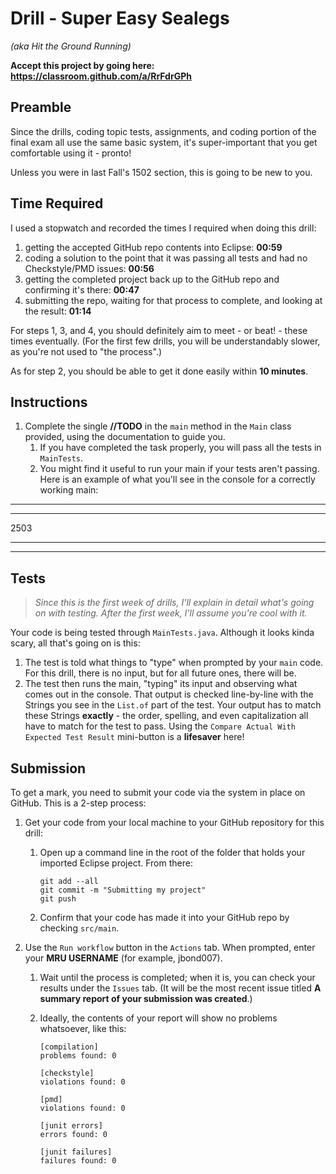 # Drill - Super Easy Sealegs

_(aka Hit the Ground Running)_

**Accept this project by going here: https://classroom.github.com/a/RrFdrGPh**

## Preamble

Since the drills, coding topic tests, assignments, and coding portion of the final exam all use the same basic system, it's super-important that you get comfortable using it - pronto!

Unless you were in last Fall's 1502 section, this is going to be new to you.

## Time Required

I used a stopwatch and recorded the times I required when doing this drill:

1. getting the accepted GitHub repo contents into Eclipse: **00:59**
2. coding a solution to the point that it was passing all tests and had no Checkstyle/PMD issues: **00:56**
3. getting the completed project back up to the GitHub repo and confirming it's there: **00:47**
4. submitting the repo, waiting for that process to complete,  and looking at the result: **01:14**

For steps 1, 3, and 4, you should definitely aim to meet - or beat! - these times eventually. (For the first few drills, you will be understandably slower, as you're not used to "the process".)

As for step 2, you should be able to get it done easily within **10 minutes**.

## Instructions

1. Complete the single **//TODO**  in the `main` method in the `Main` class provided, using the documentation to guide you.
   1. If you have completed the task properly, you will pass all the tests in `MainTests`.
   2. You might find it useful to run your main if your tests aren't passing. Here is an example of what you'll see in the console for a correctly working main:

---

---

2503

---
---


## Tests

> *Since this is the first week of drills, I'll explain in detail what's going on with testing. After the first week, I'll assume you're cool with it.*

Your code is being tested through `MainTests.java`. Although it looks kinda scary, all that's going on is this:

1. The test is told what things to "type" when prompted by your `main` code. For this drill, there is no input, but for all future ones, there will be.
2. The test then runs the main, "typing" its input and observing what comes out in the console. That output is checked line-by-line with the Strings you see in the `List.of` part of the test. Your output has to match these Strings **exactly** - the order, spelling, and even capitalization all have to match for the test to pass. Using the `Compare Actual With Expected Test Result` mini-button is a **lifesaver** here!

## Submission

To get a mark, you need to submit your code via the system in place on GitHub. This is a 2-step process:

1. Get your code from your local machine to your GitHub repository for this drill:
   1. Open up a command line in the root of the folder that holds your imported Eclipse project. From there:
   
      ```git
      git add --all
      git commit -m "Submitting my project"
      git push
      ```
    2. Confirm that your code has made it into your GitHub repo by checking `src/main`.
2. Use the `Run workflow` button in the `Actions` tab. When prompted, enter your **MRU USERNAME** (for example, jbond007). 
   1. Wait until the process is completed; when it is, you can check your results under the `Issues` tab. (It will be the most recent issue titled **A summary report of your submission was created**.)
   2. Ideally, the contents of your report will show no problems whatsoever, like this:

      ```
      [compilation]
      problems found: 0

      [checkstyle]
      violations found: 0

      [pmd]
      violations found: 0

      [junit errors]
      errors found: 0

      [junit failures]
      failures found: 0
      ```
